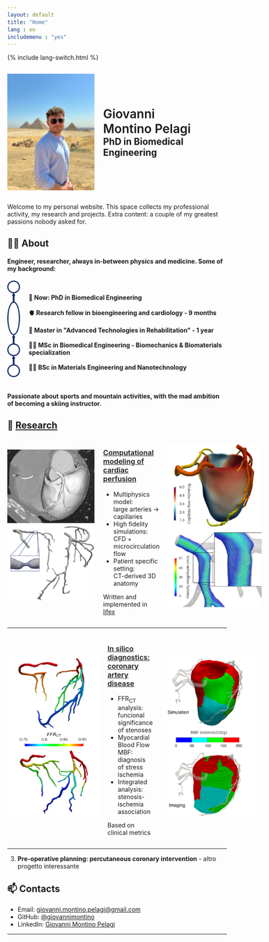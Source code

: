 ```yaml
---
layout: default
title: "Home"
lang : en
includemenu : "yes"
---
```

{% include lang-switch.html %}

<div style="display: flex; align-items: center;">
<img src="/photos/home/homepage.jpg" alt="Foto Homepage" style="width: 200px; margin-right: 20px; margin-bottom: 15px; margin-top: 15px;">
  <div>
    <h1 style="margin: 0; font-weight: 600;">Giovanni</h1>
    <h1 style="margin: 0; font-weight: 600;">Montino Pelagi</h1>
    <h2 style="margin: 0;">PhD in Biomedical Engineering</h2>
  </div>
</div>

Welcome to my personal website. This space collects my professional activity, my research and projects.
Extra content: a couple of my greatest passions nobody asked for.

## 👨‍🔬 About

#### Engineer, researcher, always in-between physics and medicine. Some of my background:

<div style="display: flex; align-items:center">
<img src="/photos/home/timeline.png" alt="timeline" style="width: 29px; margin-right: 20px; margin-bottom: 15px;">
<h4> 🧠 Now: PhD in Biomedical Engineering <br><br>
🫀 Research fellow in bioengineering and cardiology - 9 months <br><br>
🦿 Master in "Advanced Technologies in Rehabilitation" - 1 year <br><br>
👨‍🎓 MSc in Biomedical Engineering - Biomechanics & Biomaterials specialization <br><br>
👨‍🎓 BSc in Materials Engineering and Nanotechnology
</h4>
</div>

#### Passionate about sports and mountain activities, with the mad ambition of becoming a skiing instructor.

## 📁 [Research](/research/)

<div style="display: flex; align-items:center">
<img src="/photos/home/project1_1.png" alt="Research pic 1" style="width: 200px; margin-right: 20px; margin-bottom: 20px;">
  <div>
    <a href="/research_lines/modeling">
      <h3 style="font-weight: 600;">Computational modeling of cardiac perfusion</h3>
    </a>
    <ul>
      <li>Multiphysics model:<br> large arteries &rarr; capillaries</li>
      <li>High fidelity simulations:<br>CFD + microcirculation flow</li>
      <li>Patient specific setting:<br> CT-derived 3D anatomy</li>
    </ul>
    <p> Written and implemented in <a href="https://lifex.gitlab.io/" target="_blank" rel="noopener noreferrer"> lifex </a></p>
  </div>
<img src="/photos/home/project1_2.png" alt="Research pic 2" style="width: 215px; margin-left: 20px; margin-bottom: 20px;">
</div>
<hr>

<div style="display: flex; align-items:center">
<img src="/photos/home/project2_1.png" alt="Foto ricerca 3" style="width: 210px; margin-right: 20px; margin-bottom: 20px; margin-top: 10px;">
  <div>
    <a href="/research_lines/diagnostics">
      <h3 style="font-weight: 600;">In silico diagnostics:<br>coronary artery disease</h3>
    </a>
    <ul>
      <li>FFR<sub>CT</sub> analysis:<br>funcional significance of stenoses</li>
      <li>Myocardial Blood Flow MBF:<br>diagnosis of stress ischemia</li>
      <li>Integrated analysis:<br>stenosis-ischemia association</li>
    </ul>
    <p> Based on clinical metrics </p>
  </div>
<img src="/photos/home/project2_2.png" alt="Foto ricerca 4" style="width: 215px; margin-left: 20px; margin-bottom: 20px; margin-top: 10px;">
</div>
<hr>

3. **Pre-operative planning: percutaneous coronary intervention** - altro progetto interessante

## 📫 Contacts

- Email: [giovanni.montino.pelagi@gmail.com](mailto:giovanni.montino.pelagi@gmail.com)
- GitHub: [@giovannimontino](https://github.com/giovannimontino)
- LinkedIn: [Giovanni Montino Pelagi](https://www.linkedin.com/in/giovanni-montino-pelagi/)

---
